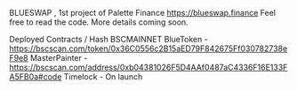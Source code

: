 BLUESWAP , 1st project of Palette Finance
https://blueswap.finance Feel free to read the code. More details coming soon.

Deployed Contracts / Hash
BSCMAINNET
BlueToken - https://bscscan.com/token/0x36C0556c2B15aED79F842675Ff030782738eF9e8
MasterPainter - https://bscscan.com/address/0xb04381026F5D4AAf0487aC4336F16E133FA5FB0a#code
Timelock - On launch
